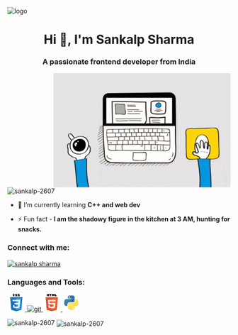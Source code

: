 ![logo]([https://github.com/sankalp-2607/sankalp-2607/blob/main/e36ec678-7984-4cdd-8e4c-a3932772ff8e.gif](https://i.pinimg.com/originals/aa/a9/2d/aaa92dfb8b4f18822505574280da331c.gif))
<h1 align="center">Hi 👋, I'm Sankalp Sharma</h1>
<h3 align="center">A passionate frontend developer from India</h3>
<img align="right" alt="coding" width="400" src="https://github.com/sankalp-2607/sankalp-2607/blob/main/123.gif">
<p align="left"> <img src="https://komarev.com/ghpvc/?username=sankalp-2607&label=Profile%20views&color=0e75b6&style=flat" alt="sankalp-2607" /> </p>

- 🌱 I’m currently learning **C++ and web dev**

- ⚡ Fun fact - **I am the shadowy figure in the kitchen at 3 AM, hunting for snacks.**

<h3 align="left">Connect with me:</h3>
<p align="left">
<a href="https://linkedin.com/in/sankalp sharma" target="blank"><img align="center" src="https://raw.githubusercontent.com/rahuldkjain/github-profile-readme-generator/master/src/images/icons/Social/linked-in-alt.svg" alt="sankalp sharma" height="30" width="40" /></a>
</p>

<h3 align="left">Languages and Tools:</h3>
<p align="left"> <a href="https://www.w3schools.com/css/" target="_blank" rel="noreferrer"> <img src="https://raw.githubusercontent.com/devicons/devicon/master/icons/css3/css3-original-wordmark.svg" alt="css3" width="40" height="40"/> </a> <a href="https://git-scm.com/" target="_blank" rel="noreferrer"> <img src="https://www.vectorlogo.zone/logos/git-scm/git-scm-icon.svg" alt="git" width="40" height="40"/> </a> <a href="https://www.w3.org/html/" target="_blank" rel="noreferrer"> <img src="https://raw.githubusercontent.com/devicons/devicon/master/icons/html5/html5-original-wordmark.svg" alt="html5" width="40" height="40"/> </a> <a href="https://www.python.org" target="_blank" rel="noreferrer"> <img src="https://raw.githubusercontent.com/devicons/devicon/master/icons/python/python-original.svg" alt="python" width="40" height="40"/> </a> </p>

<p><img align="left" src="https://github-readme-stats.vercel.app/api/top-langs?username=sankalp-2607&show_icons=true&locale=en&layout=compact" alt="sankalp-2607" /></p>

<p>&nbsp;<img align="center" src="https://github-readme-stats.vercel.app/api?username=sankalp-2607&show_icons=true&locale=en" alt="sankalp-2607" /></p>
